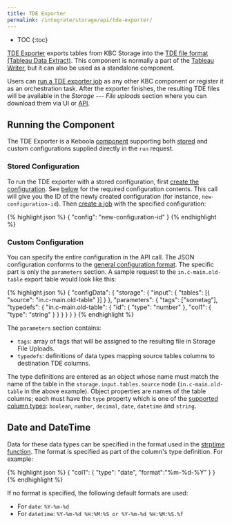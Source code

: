 ```yaml
---
title: TDE Exporter
permalink: /integrate/storage/api/tde-exporter/
---
```


* TOC
{:toc}

[TDE Exporter](https://github.com/keboola/tde-exporter) exports tables from KBC Storage into the
[TDE file format (Tableau Data Extract)](http://www.tableau.com/about/blog/2014/7/understanding-tableau-data-extracts-part1).
This component is normally a part of the [Tableau Writer](https://help.keboola.com/tutorial/write/),
but it can also be used as a standalone component.

Users can [run a TDE exporter job](/integrate/jobs/) as any other KBC component or register it
as an orchestration task. After the exporter finishes, the resulting TDE files will be available in the
*Storage* --- *File uploads* section where you can download them via UI or [API](/integrate/storage/api/import-export/).

##  Running the Component
The TDE Exporter is a Keboola [component](/extend/component/) supporting both
[stored](/integrate/storage/api/configurations/) and
custom configurations supplied directly in the `run` request.

### Stored Configuration
To run the TDE exporter with a stored configuration, first
[create the configuration](http://docs.keboola.apiary.io/#reference/component-configurations/component-configs/create-config).
See [below](#custom-configuration) for the required configuration contents.
This call will give you the ID of the newly created configuration (for instance, `new-configuration-id`).
Then [create a job](/integrate/jobs/) with the specified configuration:

{% highlight json %}
{
    "config": "new-configuration-id"
}
{% endhighlight %}

### Custom Configuration
You can specify the entire configuration in the API call. The JSON configuration conforms
to the [general configuration format](/extend/common-interface/config-file/). The specific part
is only the `parameters` section. A sample request to the `in.c-main.old-table` export table would look like this:

{% highlight json %}
{
	"configData": {
		"storage": {
			"input": {
				"tables": [{
					"source": "in.c-main.old-table"
				}]
			}
		},
		"parameters": {
			"tags": ["sometag"],
			"typedefs": {
				"in.c-main.old-table": {
					"id": {
						"type": "number"
					},
					"col1": {
						"type": "string"
					}
				}
			}
		}
	}
}
{% endhighlight %}

The `parameters` section contains:

- `tags`: array of tags that will be assigned to the resulting file in Storage File Uploads.
- `typedefs`: definitions of data types mapping source tables columns to destination TDE columns.

The type definitions are entered as an object whose name must match the name of the table in the
`storage.input.tables.source` node (`in.c-main.old-table` in the above example). Object properties
are names of the table columns; each must have the `type` property which is one of the
[supported column types](https://onlinehelp.tableau.com/current/pro/online/mac/en-us/datafields_typesandroles_datatypes.html):
`boolean`, `number`, `decimal`, `date`, `datetime` and `string`.

## Date and DateTime
Data for these data types can be specified in the format used
in the [strptime function](http://pubs.opengroup.org/onlinepubs/009695399/functions/strptime.html). The format is specified as part of the column's type definition. For example:

{% highlight json %}
{
    "col1": {
        "type": "date",
        "format":"%m-%d-%Y"
    }
}
{% endhighlight %}

If no format is specified, the following default formats are used:

- For `date`: `%Y-%m-%d`
- For `datetime`: `%Y-%m-%d %H:%M:%S or %Y-%m-%d %H:%M:%S.%f`
